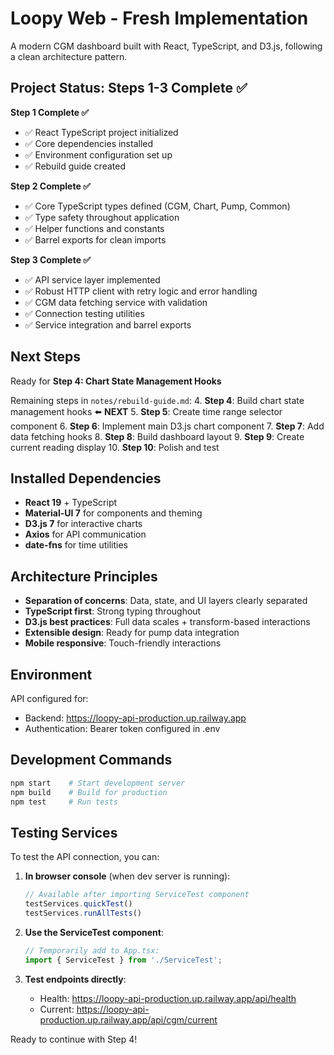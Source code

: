 # Loopy Web - Fresh Implementation

A modern CGM dashboard built with React, TypeScript, and D3.js, following a clean architecture pattern.

## Project Status: Steps 1-3 Complete ✅

**Step 1 Complete ✅**
- ✅ React TypeScript project initialized  
- ✅ Core dependencies installed
- ✅ Environment configuration set up
- ✅ Rebuild guide created

**Step 2 Complete ✅**
- ✅ Core TypeScript types defined (CGM, Chart, Pump, Common)
- ✅ Type safety throughout application
- ✅ Helper functions and constants
- ✅ Barrel exports for clean imports

**Step 3 Complete ✅**
- ✅ API service layer implemented
- ✅ Robust HTTP client with retry logic and error handling
- ✅ CGM data fetching service with validation
- ✅ Connection testing utilities
- ✅ Service integration and barrel exports

## Next Steps

Ready for **Step 4: Chart State Management Hooks**

Remaining steps in `notes/rebuild-guide.md`:
4. **Step 4**: Build chart state management hooks ⬅️ **NEXT**
5. **Step 5**: Create time range selector component
6. **Step 6**: Implement main D3.js chart component
7. **Step 7**: Add data fetching hooks
8. **Step 8**: Build dashboard layout
9. **Step 9**: Create current reading display
10. **Step 10**: Polish and test

## Installed Dependencies

- **React 19** + TypeScript
- **Material-UI 7** for components and theming
- **D3.js 7** for interactive charts
- **Axios** for API communication  
- **date-fns** for time utilities

## Architecture Principles

- **Separation of concerns**: Data, state, and UI layers clearly separated
- **TypeScript first**: Strong typing throughout
- **D3.js best practices**: Full data scales + transform-based interactions
- **Extensible design**: Ready for pump data integration
- **Mobile responsive**: Touch-friendly interactions

## Environment

API configured for:
- Backend: https://loopy-api-production.up.railway.app
- Authentication: Bearer token configured in .env

## Development Commands

```bash
npm start    # Start development server
npm build    # Build for production  
npm test     # Run tests
```

## Testing Services

To test the API connection, you can:

1. **In browser console** (when dev server is running):
   ```javascript
   // Available after importing ServiceTest component
   testServices.quickTest()
   testServices.runAllTests()
   ```

2. **Use the ServiceTest component**:
   ```typescript
   // Temporarily add to App.tsx:
   import { ServiceTest } from './ServiceTest';
   ```

3. **Test endpoints directly**:
   - Health: https://loopy-api-production.up.railway.app/api/health
   - Current: https://loopy-api-production.up.railway.app/api/cgm/current

Ready to continue with Step 4!